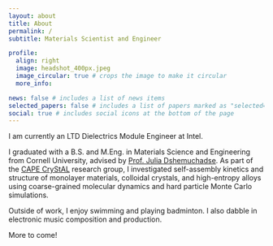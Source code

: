 ```yaml
---
layout: about
title: About
permalink: /
subtitle: Materials Scientist and Engineer

profile:
  align: right
  image: headshot_400px.jpeg
  image_circular: true # crops the image to make it circular
  more_info: 

news: false # includes a list of news items
selected_papers: false # includes a list of papers marked as "selected={true}"
social: true # includes social icons at the bottom of the page
---
```


I am currently an LTD Dielectrics Module Engineer at Intel. 

I graduated with a B.S. and M.Eng. in Materials Science and Engineering from Cornell University, advised by <a href="https://www.mse.cornell.edu/faculty-directory/julia-dshemuchadse"> Prof. Julia Dshemuchadse</a>. As part of the <a href="https://capecrystal.mse.cornell.edu">CAPE CryStAL<a> research group, I investigated self-assembly kinetics and structure of monolayer materials, colloidal crystals, and high-entropy alloys using coarse-grained molecular dynamics and hard particle Monte Carlo simulations. 

Outside of work, I enjoy swimming and playing badminton. I also dabble in electronic music composition and production.

More to come!